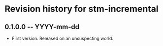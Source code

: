 # Revision history for stm-incremental

## 0.1.0.0 -- YYYY-mm-dd

* First version. Released on an unsuspecting world.
